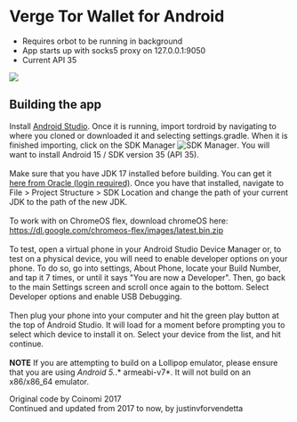 Verge Tor Wallet for Android 
============================

- Requires orbot to be running in background
- App starts up with socks5 proxy on 127.0.0.1:9050
- Current API 35

<p align="left">
  <a href="https://github.com/vergecurrency/tordroid/actions/workflows/android.yml">
  <img src="https://github.com/vergecurrency/tordroid/actions/workflows/android.yml/badge.svg">
  </a>
</p>

## Building the app

Install [Android Studio](https://developer.android.com/sdk/installing/studio.html). Once it is
running, import tordroid by navigating to where you cloned or downloaded it and selecting
settings.gradle. When it is finished importing, click on the SDK Manager ![SDK Manager](https://developer.android.com/images/tools/sdk-manager-studio.png). 
You will want to install Android 15 / SDK version 35 (API 35).
<br/><br/>
Make sure that you have JDK 17 installed before building. 
You can get it [here from Oracle (login required)](https://www.oracle.com/java/technologies/javase/jdk17-archive-downloads.html). 
Once you have that installed, navigate to File > Project Structure > SDK Location and change the path of your current JDK to 
the path of the new JDK.
<br/><br/>
To work with on ChromeOS flex, download chromeOS here: https://dl.google.com/chromeos-flex/images/latest.bin.zip
<br/><br/>
To test, open a virtual phone in your Android Studio Device Manager or, to test on a physical device, 
you will need to enable developer options on your phone. To do so, go into settings, About Phone, 
locate your Build Number, and tap it 7 times, or until it says "You are now a Developer". Then, 
go back to the main Settings screen and scroll once again to the bottom. Select Developer options 
and enable USB Debugging.
<br/><br/>
Then plug your phone into your computer and hit the green play button at the top of
Android Studio. It will load for a moment before prompting you to select which device to install
it on. Select your device from the list, and hit continue.
<br/><br/>
**NOTE**
If you are attempting to build on a Lollipop emulator, please ensure that you are using *Android 5.*.* armeabi-v7*. 
It will not build on an x86/x86_64 emulator.

Original code by Coinomi 2017<br>
Continued and updated from 2017 to now, by justinvforvendetta
